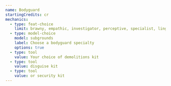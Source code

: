 ```yaml
---
name: Bodyguard
startingCredits: cr
mechanics:
  - type: feat-choice
    limit: brawny, empathic, investigator, perceptive, specialist, linguist, athlete, durable
  - type: model-choice
    model: subgrounds
    label: Choose a bodyguard specialty
    options: true
  - type: tool
    value: Your choice of demolitions kit
  - type: tool
    value: disguise kit
  - type: tool
    value: or security kit
---
```

